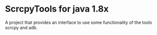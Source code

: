# ScrcpyTools for java 1.8x
A project that provides an interface to use some functionality of the tools scrcpy and adb.
